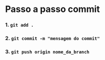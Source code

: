 # Passo a passo commit

### 1. `git add .`

### 2. `git commit -m "mensagem do commit"`

### 3. `git push origin nome_da_branch`
